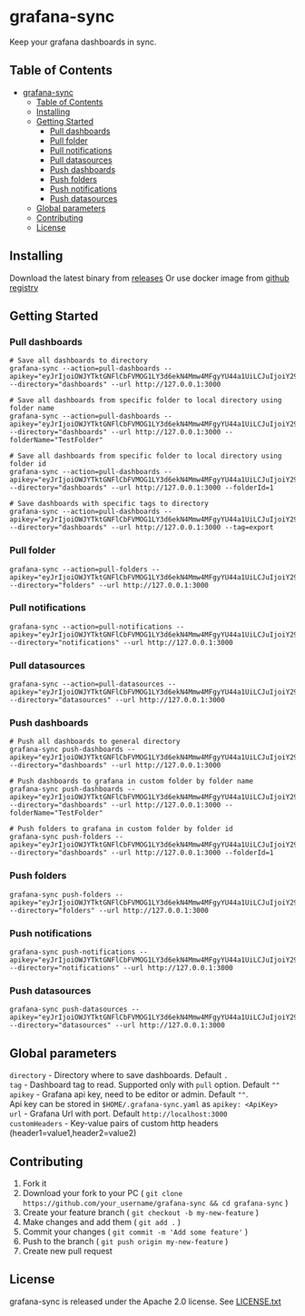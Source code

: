 # grafana-sync

Keep your grafana dashboards in sync.

## Table of Contents

- [grafana-sync](#grafana-sync)
  - [Table of Contents](#table-of-contents)
  - [Installing](#installing)
  - [Getting Started](#getting-started)
    - [Pull dashboards](#pull-dashboards)
    - [Pull folder](#pull-folder)
    - [Pull notifications](#pull-notifications)
    - [Pull datasources](#pull-datasources)
    - [Push dashboards](#push-dashboards)
    - [Push folders](#push-folders)
    - [Push notifications](#push-notifications)
    - [Push datasources](#push-datasources)
  - [Global parameters](#global-parameters)
  - [Contributing](#contributing)
  - [License](#license)

## Installing

Download the latest binary from [releases](https://github.com/mpostument/grafana-sync/releases)
Or use docker image from [github registry](https://github.com/mpostument/grafana-sync/pkgs/container/grafana-sync)

## Getting Started

### Pull dashboards

```shell
# Save all dashboards to directory
grafana-sync --action=pull-dashboards --apikey="eyJrIjoiOWJYTktGNFlCbFVMOG1LY3d6ekN4Mmw4MFgyYU44a1UiLCJuIjoiY29icmEiLCJpZCI6MX0=" --directory="dashboards" --url http://127.0.0.1:3000

# Save all dashboards from specific folder to local directory using folder name
grafana-sync --action=pull-dashboards --apikey="eyJrIjoiOWJYTktGNFlCbFVMOG1LY3d6ekN4Mmw4MFgyYU44a1UiLCJuIjoiY29icmEiLCJpZCI6MX0=" --directory="dashboards" --url http://127.0.0.1:3000 --folderName="TestFolder"

# Save all dashboards from specific folder to local directory using folder id
grafana-sync --action=pull-dashboards --apikey="eyJrIjoiOWJYTktGNFlCbFVMOG1LY3d6ekN4Mmw4MFgyYU44a1UiLCJuIjoiY29icmEiLCJpZCI6MX0=" --directory="dashboards" --url http://127.0.0.1:3000 --folderId=1

# Save dashboards with specific tags to directory
grafana-sync --action=pull-dashboards --apikey="eyJrIjoiOWJYTktGNFlCbFVMOG1LY3d6ekN4Mmw4MFgyYU44a1UiLCJuIjoiY29icmEiLCJpZCI6MX0=" --directory="dashboards" --url http://127.0.0.1:3000 --tag=export
```

### Pull folder

```shell
grafana-sync --action=pull-folders --apikey="eyJrIjoiOWJYTktGNFlCbFVMOG1LY3d6ekN4Mmw4MFgyYU44a1UiLCJuIjoiY29icmEiLCJpZCI6MX0=" --directory="folders" --url http://127.0.0.1:3000
```

### Pull notifications

```shell
grafana-sync --action=pull-notifications --apikey="eyJrIjoiOWJYTktGNFlCbFVMOG1LY3d6ekN4Mmw4MFgyYU44a1UiLCJuIjoiY29icmEiLCJpZCI6MX0=" --directory="notifications" --url http://127.0.0.1:3000
```

### Pull datasources

```shell
grafana-sync --action=pull-datasources --apikey="eyJrIjoiOWJYTktGNFlCbFVMOG1LY3d6ekN4Mmw4MFgyYU44a1UiLCJuIjoiY29icmEiLCJpZCI6MX0=" --directory="datasources" --url http://127.0.0.1:3000
```

### Push dashboards

```shell
# Push all dashboards to general directory
grafana-sync push-dashboards --apikey="eyJrIjoiOWJYTktGNFlCbFVMOG1LY3d6ekN4Mmw4MFgyYU44a1UiLCJuIjoiY29icmEiLCJpZCI6MX0=" --directory="dashboards" --url http://127.0.0.1:3000

# Push dashboards to grafana in custom folder by folder name
grafana-sync push-dashboards --apikey="eyJrIjoiOWJYTktGNFlCbFVMOG1LY3d6ekN4Mmw4MFgyYU44a1UiLCJuIjoiY29icmEiLCJpZCI6MX0=" --directory="dashboards" --url http://127.0.0.1:3000 --folderName="TestFolder"

# Push folders to grafana in custom folder by folder id
grafana-sync push-folders --apikey="eyJrIjoiOWJYTktGNFlCbFVMOG1LY3d6ekN4Mmw4MFgyYU44a1UiLCJuIjoiY29icmEiLCJpZCI6MX0=" --directory="dashboards" --url http://127.0.0.1:3000 --folderId=1
```

### Push folders

```shell
grafana-sync push-folders --apikey="eyJrIjoiOWJYTktGNFlCbFVMOG1LY3d6ekN4Mmw4MFgyYU44a1UiLCJuIjoiY29icmEiLCJpZCI6MX0=" --directory="folders" --url http://127.0.0.1:3000
```

### Push notifications

```shell
grafana-sync push-notifications --apikey="eyJrIjoiOWJYTktGNFlCbFVMOG1LY3d6ekN4Mmw4MFgyYU44a1UiLCJuIjoiY29icmEiLCJpZCI6MX0=" --directory="notifications" --url http://127.0.0.1:3000
```

### Push datasources

```shell
grafana-sync push-datasources --apikey="eyJrIjoiOWJYTktGNFlCbFVMOG1LY3d6ekN4Mmw4MFgyYU44a1UiLCJuIjoiY29icmEiLCJpZCI6MX0=" --directory="datasources" --url http://127.0.0.1:3000
```

## Global parameters

`directory` - Directory where to save dashboards. Default `.`  
`tag` - Dashboard tag to read. Supported only with `pull` option. Default `""`  
`apikey` - Grafana api key, need to be editor or admin. Default `""`.  
Api key can be stored in `$HOME/.grafana-sync.yaml` as `apikey: <ApiKey>`  
`url` - Grafana Url with port. Default `http://localhost:3000`  
`customHeaders` - Key-value pairs of custom http headers (header1=value1,header2=value2)  

## Contributing

1. Fork it
2. Download your fork to your PC ( `git clone https://github.com/your_username/grafana-sync && cd grafana-sync` )
3. Create your feature branch ( `git checkout -b my-new-feature` )
4. Make changes and add them ( `git add .` )
5. Commit your changes ( `git commit -m 'Add some feature'` )
6. Push to the branch ( `git push origin my-new-feature` )
7. Create new pull request

## License

grafana-sync is released under the Apache 2.0 license. See [LICENSE.txt](https://github.com/mpostument/grafana-sync/blob/master/LICENSE)
